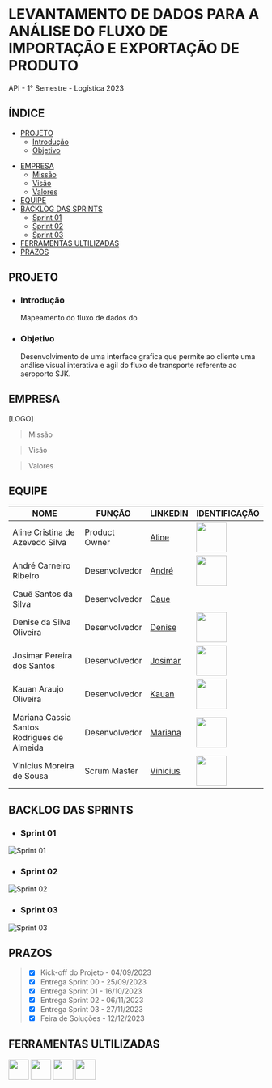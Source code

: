 <p align = "center">
 
# LEVANTAMENTO DE DADOS PARA A ANÁLISE DO FLUXO DE IMPORTAÇÃO E EXPORTAÇÃO DE PRODUTO

API - 1° Semestre - Logística 2023

</p>

## ÍNDICE
 * [PROJETO](#projeto)
   - [Introdução](#introdução)
   - [Objetivo](#objetivo)
 + [EMPRESA](#empresa)
   - [Missão](#missão)
   - [Visão](#visão)
   - [Valores](#valores)
 + [EQUIPE](#equipe)
 + [BACKLOG DAS SPRINTS](#backlog-das-sprints)
   - [Sprint 01](#sprint-01)
   - [Sprint 02](#sprint-02)
   - [Sprint 03](#sprint-03)
 + [FERRAMENTAS ULTILIZADAS](#ferramentas-ultilizadas)
 + [PRAZOS](#prazos)

   


## PROJETO

- ### Introdução
   Mapeamento do fluxo de dados do
  
- ### Objetivo
   Desenvolvimento de uma interface grafica que permite ao cliente uma análise visual interativa e agil do fluxo de transporte referente ao aeroporto SJK.

## EMPRESA

[LOGO]
 
 > Missão

 > Visão

 > Valores

## EQUIPE

|NOME | FUNÇÃO | LINKEDIN | IDENTIFICAÇÃO |
|-----|--------|----------|---------------|
| Aline Cristina de Azevedo Silva | Product Owner | [Aline](https://www.linkedin.com/in/aline-cristina-azevedo-silva-870b22161) |<img src= "" width="60px"> |
| André Carneiro Ribeiro | Desenvolvedor | [André](https://www.linkedin.com/in/andr%C3%A9-carneiro-ribeiro-073b73259) |<img src= "" width="60px"> |
| Cauê Santos da Silva | Desenvolvedor | [Caue](https://br.linkedin.com/in/caue-santos-a01228288)| |<img src= "" width="60px"> |
| Denise da Silva Oliveira | Desenvolvedor | [Denise](https://www.linkedin.com/in/denise-oliveira-32099a287) |<img src= "" width="60px"> |
| Josimar Pereira dos Santos | Desenvolvedor | [Josimar](https://www.linkedin.com/mwlite/profile/me?trk=p_mwlite_feed_updates-secondary_nav) |<img src= "" width="60px"> |
| Kauan Araujo Oliveira | Desenvolvedor | [Kauan](https://br.linkedin.com/in/kauan-oliveira-4b54b5291) | <img src= "" width="60px"> | 
| Mariana Cassia Santos Rodrigues de Almeida | Desenvolvedor | [Mariana](https://www.linkedin.com/in/marianac%C3%A1ssia/) |<img src= "" width="60px"> |
| Vinicius Moreira de Sousa | Scrum Master | [Vinicius](https://www.linkedin.com/in/vinicius-moreira-de-sousa-146359287) |<img src= "" width="60px"> |

## BACKLOG DAS SPRINTS

- ### Sprint 01

![Sprint 01](https://github.com/ATLASlog/ATLASlog/assets/111469327/0646876e-bfc5-47c2-8b1f-7a6cf2a27317)

- ### Sprint 02

![Sprint 02](https://github.com/ATLASlog/ATLASlog/assets/111469327/ba14defd-5688-4df8-b0c8-e878d6a735b0)

- ### Sprint 03

![Sprint 03](https://github.com/ATLASlog/ATLASlog/assets/111469327/d7ff0af8-d9fa-419f-86d5-31030d2c3636)


## PRAZOS

> - [X] Kick-off do Projeto - 04/09/2023
> - [X] Entrega Sprint 00   - 25/09/2023
> - [X] Entrega Sprint 01   - 16/10/2023
> - [X] Entrega Sprint 02   - 06/11/2023
> - [X] Entrega Sprint 03   - 27/11/2023
> - [X] Feira de Soluções   - 12/12/2023


## FERRAMENTAS ULTILIZADAS 

<img src= "https://github.com/ATLASlog/ATLASlog/assets/111469327/a2b2af85-35be-45c2-8aa4-ac50af949e3f" width="40px"> 
<img src= "https://github.com/ATLASlog/ATLASlog/assets/111469327/8e762ff1-717d-4e80-a7c8-dd6da9a90b6f" width="40px"> 
<img src= "https://github.com/ATLASlog/ATLASlog/assets/111469327/e9dccc1f-a057-483d-b9c1-a8f1b570c3fb" width="40px"> 
<img src= "https://github.com/ATLASlog/ATLASlog/assets/111469327/54ef2cf0-a0b0-4a94-b67d-3c5afb0ac89b" width="40px"> 



